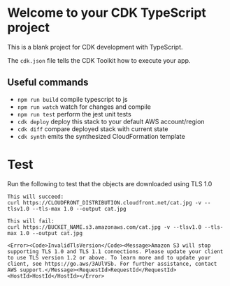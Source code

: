 # Welcome to your CDK TypeScript project

This is a blank project for CDK development with TypeScript.

The `cdk.json` file tells the CDK Toolkit how to execute your app.

## Useful commands

* `npm run build`   compile typescript to js
* `npm run watch`   watch for changes and compile
* `npm run test`    perform the jest unit tests
* `cdk deploy`      deploy this stack to your default AWS account/region
* `cdk diff`        compare deployed stack with current state
* `cdk synth`       emits the synthesized CloudFormation template


# Test 

Run the following to test that the objects are downloaded using TLS 1.0

```
This will succeed:
curl https://CLOUDFRONT_DISTRIBUTION.cloudfront.net/cat.jpg -v --tlsv1.0 --tls-max 1.0 --output cat.jpg

This will fail:
curl https://BUCKET_NAME.s3.amazonaws.com/cat.jpg -v --tlsv1.0 --tls-max 1.0 --output cat.jpg

<Error><Code>InvalidTlsVersion</Code><Message>Amazon S3 will stop supporting TLS 1.0 and TLS 1.1 connections. Please update your client to use TLS version 1.2 or above. To learn more and to update your client, see https://go.aws/3AUlVSb. For further assistance, contact AWS support.</Message><RequestId>RequestId</RequestId><HostId>HostId</HostId></Error>
```